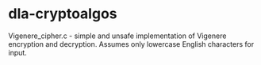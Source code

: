 # dla-cryptoalgos

Vigenere_cipher.c - simple and unsafe implementation of Vigenere encryption and decryption. Assumes only lowercase English characters for input.
